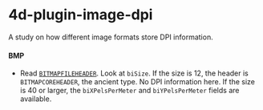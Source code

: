 # 4d-plugin-image-dpi

A study on how different image formats store DPI information. 

#### BMP 

* Read [``BITMAPFILEHEADER``](https://docs.microsoft.com/en-us/windows/win32/api/wingdi/ns-wingdi-bitmapinfoheader). Look at ``biSize``. If the size is 12, the header is ``BITMAPCOREHEADER``, the ancient type. No DPI information here. If the size is 40 or larger, the ``biXPelsPerMeter`` and ``biYPelsPerMeter`` fields are available.  

